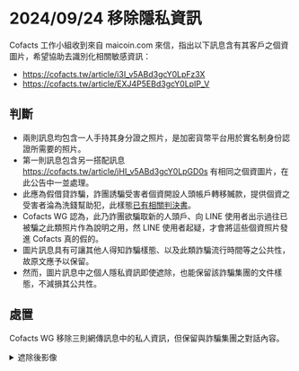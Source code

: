 # 2024/09/24 移除隱私資訊

Cofacts 工作小組收到來自 maicoin.com 來信，指出以下訊息含有其客戶之個資圖片，希望協助去識別化相關敏感資訊：
- https://cofacts.tw/article/i3I_v5ABd3gcY0LpFz3X
- https://cofacts.tw/article/EXJ4P5EBd3gcY0LpIP_V

## 判斷

- 兩則訊息均包含一人手持其身分證之照片，是加密貨幣平台用於實名制身份認證所需要的照片。
- 第一則訊息包含另一搭配訊息 https://cofacts.tw/article/jHI_v5ABd3gcY0LpGD0s 有相同之個資圖片，在此公告中一並處理。
- 此應為假借貸詐騙，詐團誘騙受害者個資開設人頭帳戶轉移贓款，提供個資之受害者淪為洗錢幫助犯，此樣態[已有相關判決書](https://judgment.judicial.gov.tw/FJUD/data.aspx?ty=JD&id=TCDM,113%2c%e9%87%91%e8%a8%b4%2c1847%2c20240913%2c1)。
- Cofacts WG 認為，此乃詐團欲騙取新的人頭戶、向 LINE 使用者出示過往已被騙之此類照片作為說明之用，然 LINE 使用者起疑，才會將這些個資照片發進 Cofacts 真的假的。
- 圖片訊息具有可讓其他人得知詐騙樣態、以及此類詐騙流行時間等之公共性，故原文應予以保留。
- 然而，圖片訊息中之個人隱私資訊即使遮除，也能保留該詐騙集團的文件樣態，不減損其公共性。

## 處置
Cofacts WG 移除三則網傳訊息中的私人資訊，但保留與詐騙集團之對話內容。

<details>
  <summary>遮除後影像</summary>
  
  ![20240923-i3I_v5ABd3gcY0LpFz3X](https://github.com/user-attachments/assets/ac19646a-9e71-45b9-a6e2-ee741a46ffa8)
  ![20240923-jHI_v5ABd3gcY0LpGD0s](https://github.com/user-attachments/assets/e06adb6c-3c3b-4866-ac4e-8dca65d96e27)
  ![20240923-EXJ4P5EBd3gcY0LpIP_V](https://github.com/user-attachments/assets/742c71e2-3f32-42ec-94fd-ba8c8e6f42bd)
  
</details>
